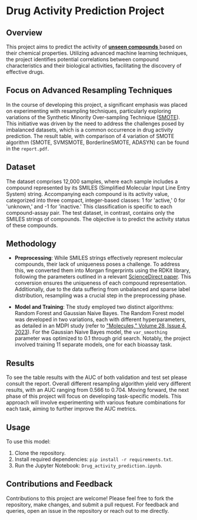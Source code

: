 Drug Activity Prediction Project
==========================================================

Overview
--------

This project aims to predict the activity of <ins>**unseen compounds** </ins> based on their chemical properties. Utilizing advanced machine learning techniques, the project identifies potential correlations between compound characteristics and their biological activities, facilitating the discovery of effective drugs.

Focus on Advanced Resampling Techniques
--------------------------------
In the course of developing this project, a significant emphasis was placed on experimenting with resampling techniques, particularly exploring variations of the Synthetic Minority Over-sampling Technique ([SMOTE](https://arxiv.org/abs/1106.1813)). This initiative was driven by the need to address the challenges posed by imbalanced datasets, which is a common occurrence in drug activity prediction. The result table, with comparison of 4 variation of SMOTE algorithm (SMOTE, SVMSMOTE, BorderlineSMOTE, ADASYN)  can be found in the `report.pdf`.

Dataset
--------------

The dataset comprises 12,000 samples, where each sample includes a compound represented by its SMILES (Simplified Molecular Input Line Entry System) string. Accompanying each compound is its activity value, categorized into three compact, integer-based classes: 1 for 'active,' 0 for 'unknown,' and -1 for 'inactive.' This classification is specific to each compound-assay pair. The test dataset, in contrast, contains only the SMILES strings of compounds. The objective is to predict the activity status of these compounds.

Methodology
-------------------

*  **Preprocessing**: While SMILES strings effectively represent molecular compounds, their lack of uniqueness poses a challenge. To address this, we converted them into Morgan fingerprints using the RDKit library, following the parameters outlined in a relevant [ScienceDirect paper](https://www.sciencedirect.com/science/article/pii/S2666386422004155). This conversion ensures the uniqueness of each compound representation. Additionally, due to the data suffering from unbalanced and sparse label distribution, resampling was a crucial step in the preprocessing phase.

*  **Model and Training**: The study employed two distinct algorithms: Random Forest and Gaussian Naive Bayes. The Random Forest model was developed in two variations, each with different hyperparameters, as detailed in an MDPI study (refer to ["Molecules," Volume 28, Issue 4, 2023](https://www.mdpi.com/1420-3049/28/4/1663)). For the Gaussian Naive Bayes model, the `var_smoothing` parameter was optimized to 0.1 through grid search. Notably, the project involved training 11 separate models, one for each bioassay task.

Results
-----------
To see the table results with the AUC of both validation and test set please consult the report. Overall different resampling algorithm yield very different results, with an AUC ranging from 0.566 to 0.704. Moving forward, the next phase of this project will focus on developing task-specific models. This approach will involve experimenting with various feature combinations for each task, aiming to further improve the AUC metrics.

Usage
-----

To use this model:

1.  Clone the repository.
2.  Install required dependencies: `pip install -r requirements.txt`.
3.  Run the Jupyter Notebook: `Drug_activity_prediction.ipynb`.

Contributions and Feedback
--------------------------

Contributions to this project are welcome! Please feel free to fork the repository, make changes, and submit a pull request. For feedback and queries, open an issue in the repository or reach out to me directly.
